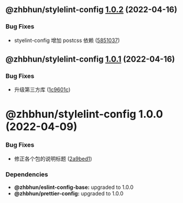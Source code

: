 ## @zhbhun/stylelint-config [1.0.2](https://github.com/openeagle/standard/compare/@zhbhun/stylelint-config@1.0.1...@zhbhun/stylelint-config@1.0.2) (2022-04-16)


### Bug Fixes

* styelint-config 增加 postcss 依赖 ([5851037](https://github.com/openeagle/standard/commit/5851037d7fc4979ffc1e216c21aaeab4b998004e))

## @zhbhun/stylelint-config [1.0.1](https://github.com/openeagle/standard/compare/@zhbhun/stylelint-config@1.0.0...@zhbhun/stylelint-config@1.0.1) (2022-04-16)


### Bug Fixes

* 升级第三方库 ([1c9601c](https://github.com/openeagle/standard/commit/1c9601c99c501b8debf9c236199a432860deb6b8))

# @zhbhun/stylelint-config 1.0.0 (2022-04-09)


### Bug Fixes

* 修正各个包的说明标题 ([2a9bed1](https://github.com/openeagle/standard/commit/2a9bed122523945df6b7bb3dcddb117ddf738598))





### Dependencies

* **@zhbhun/eslint-config-base:** upgraded to 1.0.0
* **@zhbhun/prettier-config:** upgraded to 1.0.0

